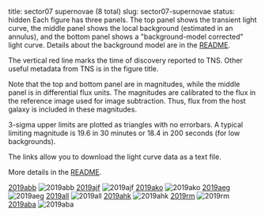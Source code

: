 title: sector07 supernovae (8 total)
slug: sector07-supernovae
status: hidden
  Each figure has three panels.  The top panel shows the transient light curve, the middle panel shows the local background (estimated in an annulus), and the bottom panel shows a "background-model corrected" light curve. Details about the background model are in the [README]({filename}../README/README.md). 
 
 The vertical red line marks the time of discovery reported to TNS. Other useful metadata from TNS is in the figure title.

 Note that the top and bottom panel are in magnitudes, while the middle panel is in differential flux units. The magnitudes are calibrated to the flux in the reference image used for image subtraction. Thus, flux from the host galaxy is included in these magnitudes. 

  3-sigma upper limits are plotted as triangles with no errorbars. A typical limiting magnitude is 19.6 in 30 minutes or 18.4 in 200 seconds (for low backgrounds).

The links allow you to download the light curve data as a text file. 

More details in the [README]({filename}../README/README.md).


[2019abb]({static}../..//light_curves/sector07/lc_2019abb_cleaned)
![2019abb]({static}../../images/sector07/lc_2019abb_cleaned.png)
[2019ajf]({static}../..//light_curves/sector07/lc_2019ajf_cleaned)
![2019ajf]({static}../../images/sector07/lc_2019ajf_cleaned.png)
[2019ako]({static}../..//light_curves/sector07/lc_2019ako_cleaned)
![2019ako]({static}../../images/sector07/lc_2019ako_cleaned.png)
[2019aeg]({static}../..//light_curves/sector07/lc_2019aeg_cleaned)
![2019aeg]({static}../../images/sector07/lc_2019aeg_cleaned.png)
[2019all]({static}../..//light_curves/sector07/lc_2019all_cleaned)
![2019all]({static}../../images/sector07/lc_2019all_cleaned.png)
[2019ahk]({static}../..//light_curves/sector07/lc_2019ahk_cleaned)
![2019ahk]({static}../../images/sector07/lc_2019ahk_cleaned.png)
[2019rm]({static}../..//light_curves/sector07/lc_2019rm_cleaned)
![2019rm]({static}../../images/sector07/lc_2019rm_cleaned.png)
[2019aba]({static}../..//light_curves/sector07/lc_2019aba_cleaned)
![2019aba]({static}../../images/sector07/lc_2019aba_cleaned.png)

